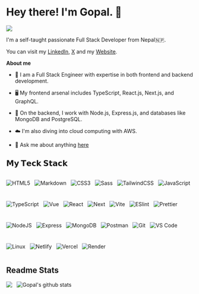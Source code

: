 # Hey there! I'm Gopal. 🦈

![](https://komarev.com/ghpvc/?username=gopaladhikari)

I'm a self-taught passionate Full Stack Developer from Nepal🇳🇵.

You can visit my <a href="https://www.linkedin.com/in/gopuadks/" target="_blank">LinkedIn</a>, <a href="https://x.com/gopuadks" target="_blank">X</a> and my <a href="https://www.gopal-adhikari.com.np/" target="_blank">Website</a>.

**About me**

- 💼 I am a Full Stack Engineer with expertise in both frontend and backend development.

- 🖥️ My frontend arsenal includes TypeScript, React.js, Next.js, and GraphQL.

- 💾 On the backend, I work with Node.js, Express.js, and databases like MongoDB and PostgreSQL.

- ☁️ I'm also diving into cloud computing with AWS.

- 💬 Ask me about anything [here](https://www.gopal-adhikari.com.np/contact)

## 𝗠𝘆 𝗧𝗲𝗰𝗸 𝗦𝘁𝗮𝗰𝗸

<div style="display: flex; flex-wrap: wrap; gap: 12px; align-items: center;">

![HTML5](https://img.shields.io/badge/-HTML5-%23E44D27?style=flat-square&logo=html5&logoColor=ffffff)

![Markdown](https://img.shields.io/badge/Markdown-000?style=for-the-badge&logo=markdown)

![CSS3](https://img.shields.io/badge/-CSS3-%231572B6?style=flat-square&logo=css3)

![Sass](https://img.shields.io/badge/-Sass-%23CC6699?style=flat-square&logo=sass&logoColor=ffffff)

![TailwindCSS](https://img.shields.io/badge/-TailwindCSS-%231a202c?style=flat-square&logo=tailwind-css)

![JavaScript](https://img.shields.io/badge/-JavaScript-%23F7DF1C?style=flat-square&logo=javascript&logoColor=000000&labelColor=%23F7DF1C&color=%23FFCE5A)

![TypeScript](https://img.shields.io/badge/-TypeScript-007ACC?style=flat-square&logo=typescript&logoColor=white)

![Vue](https://img.shields.io/badge/vuejs-%2335495e.svg?style=for-the-badge&logo=vuedotjs&logoColor=%234FC08D)

![React](https://img.shields.io/badge/React-20232A?style=for-the-badge&logo=react&logoColor=61DAFB)

![Next](https://img.shields.io/badge/Next-black?style=for-the-badge&logo=next.js&logoColor=white)

![Vite](https://img.shields.io/badge/-Vite-%23646CFF?style=flat-square&logo=vite&logoColor=ffffff)

![ESlint](https://img.shields.io/badge/-ESLint-%234B32C3?style=flat-square&logo=eslint)

![Prettier](https://img.shields.io/badge/-Prettier-%23F7B93E?style=flat-square&logo=prettier&logoColor=ffffff)

![NodeJS](https://img.shields.io/badge/node.js-6DA55F?style=for-the-badge&logo=node.js&logoColor=white)

![Express](https://img.shields.io/badge/express.js-%23404d59.svg?style=for-the-badge&logo=express&logoColor=%2361DAFB)

![MongoDB](https://img.shields.io/badge/MongoDB-%234ea94b.svg?style=for-the-badge&logo=mongodb&logoColor=white)

![Postman](https://img.shields.io/badge/Postman-FF6C37.svg?style=for-the-badge&logo=Postman&logoColor=white)

![Git](https://img.shields.io/badge/-Git-%23F05032?style=flat-square&logo=git&logoColor=%23ffffff)

![VS Code](https://img.shields.io/badge/-VSCode-%23007ACC?style=flat-square&logo=visual-studio-code)

![Linux](https://img.shields.io/badge/Linux-000?style=for-the-badge&logo=linux&logoColor=FCC624)

![Netlify](https://img.shields.io/badge/-Netlify-%2300C7B7?style=flat-square&logo=netlify&logoColor=ffffff)

![Vercel](https://img.shields.io/badge/-Vercel-%23ffffff?style=flat-square&logo=vercel&logoColor=000000)

![Render](https://img.shields.io/badge/-Render-%2346E3B7?style=flat-square&logo=render&logoColor=ffffff)

</div>

## Readme Stats

<div style="display: flex; flex-wrap: wrap; gap: 12px;">

<img align="center"  src="https://github-readme-stats.vercel.app/api/top-langs/?username=gopaladhikari&layout=compact&theme=buefy&hide_border=true" />

<img align="center" src="https://github-readme-stats.vercel.app/api?username=gopaladhikari&show_icons=true&include_all_commits=true&theme=buefy&hide_border=true" alt="Gopal's github stats" />

</div>
